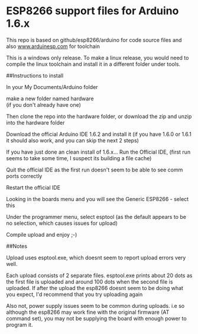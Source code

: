 # ESP8266 support files for Arduino 1.6.x 

This repo is based on github/esp8266/arduino for code source files and also www.arduinesp.com for toolchain

This is a windows only release. To make a linux release, you would need to compile the linux toolchain and install it in a different folder under tools.

##Instructions to install

In your My Documents/Arduino  folder

make a new folder named   hardware  
(if you don't already have one)

Then clone the repo into the hardware folder, or download the zip and unzip into the hardware folder

Download the official Arduino IDE 1.6.2 and install it (if you have 1.6.0 or 1.6.1 it should also work, and you can skip the next 2 steps)

If you have just done an clean install of 1.6.x... Run the Official IDE, (first run seems to take some time, I suspect its building a file cache)

Quit the official IDE as the first run doesn't seem to be able to see comm ports correctly

Restart the official IDE

Looking in the boards menu and you will see the Generic ESP8266  - select this

Under the programmer menu, select esptool (as the default appears to be no selection, which causes issues for upload)

Compile upload and enjoy ;-)


##Notes

Upload uses esptool.exe, which doesnt seem to report upload errors very well. 

Each upload consists of 2 separate files. 
esptool.exe prints about 20 dots as the first file is uploaded and around 100 dots when the second file is uploaded.
If after the upload the esp8266 doesnt seem to be doing what you expect, I'd recommend that you try uploading again

Also not, power supply issues seem to be common during uploads. i.e so although the esp8266 may work fine with the original firmware (AT command set), you may not be supplying the board with enough power to program it.

